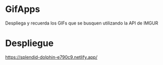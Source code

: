 # GifApps

Despliega y recuerda los GIFs que se busquen utilizando la API de IMGUR

# Despliegue

https://splendid-dolphin-e790c9.netlify.app/
